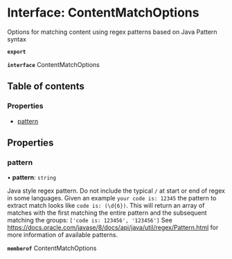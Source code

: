 # Interface: ContentMatchOptions

Options for matching content using regex patterns based on Java Pattern syntax

**`export`**

**`interface`** ContentMatchOptions

## Table of contents

### Properties

- [pattern](ContentMatchOptions.md#pattern)

## Properties

### <a id="pattern" name="pattern"></a> pattern

• **pattern**: `string`

Java style regex pattern. Do not include the typical `/` at start or end of regex in some languages. Given an example `your code is: 12345` the pattern to extract match looks like `code is: (\d{6})`. This will return an array of matches with the first matching the entire pattern and the subsequent matching the groups: `['code is: 123456', '123456']` See https://docs.oracle.com/javase/8/docs/api/java/util/regex/Pattern.html for more information of available patterns.

**`memberof`** ContentMatchOptions
